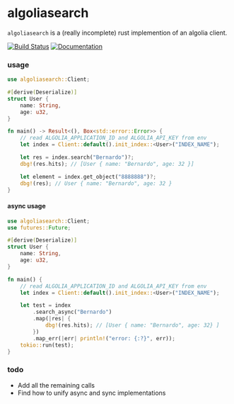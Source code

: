 # algoliasearch 

`algoliasearch` is a (really incomplete) rust implemention of an algolia client.

[![Build Status](https://dev.azure.com/nicompte/algoliasearch-rs/_apis/build/status/nicompte.algoliasearch-rs?branchName=master)](https://dev.azure.com/nicompte/algoliasearch-rs/_build/latest?definitionId=1&branchName=master)
[![Documentation](https://docs.rs/algoliasearch/badge.svg)](https://docs.rs/algoliasearch)

### usage

```rust
use algoliasearch::Client;

#[derive(Deserialize)]
struct User {
    name: String, 
    age: u32,
}

fn main() -> Result<(), Box<std::error::Error>> {
    // read ALGOLIA_APPLICATION_ID and ALGOLIA_API_KEY from env
    let index = Client::default().init_index::<User>("INDEX_NAME");

    let res = index.search("Bernardo")?;
    dbg!(res.hits); // [User { name: "Bernardo", age: 32 }]

    let element = index.get_object("8888888")?;
    dbg!(res); // User { name: "Bernardo", age: 32 }
}
```

#### async usage

```rust
use algoliasearch::Client;
use futures::Future;

#[derive(Deserialize)]
struct User {
    name: String, 
    age: u32,
}

fn main() {
    // read ALGOLIA_APPLICATION_ID and ALGOLIA_API_KEY from env
    let index = Client::default().init_index::<User>("INDEX_NAME");

    let test = index
        .search_async("Bernardo")
        .map(|res| {
            dbg!(res.hits); // [User { name: "Bernardo", age: 32} ]
        })
        .map_err(|err| println!("error: {:?}", err));
    tokio::run(test);
}
```

### todo

- Add all the remaining calls
- Find how to unify async and sync implementations
